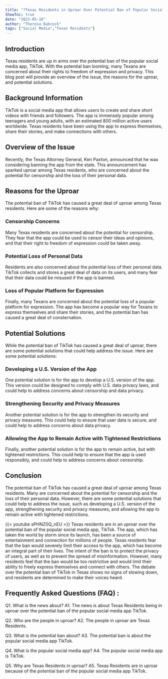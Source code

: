```yaml
---
title: "?Texas Residents in Uproar Over Potential Ban of Popular Social Media App TikTok!"
ShowToc: true 
date: "2023-05-10"
author: "Theresa Babcock" 
tags: ["Social Media","Texas Residents"]
---
```

## Introduction

Texas residents are up in arms over the potential ban of the popular social media app, TikTok. With the potential ban looming, many Texans are concerned about their rights to freedom of expression and privacy. This blog post will provide an overview of the issue, the reasons for the uproar, and potential solutions.

## Background Information

TikTok is a social media app that allows users to create and share short videos with friends and followers. The app is immensely popular among teenagers and young adults, with an estimated 800 million active users worldwide. Texas residents have been using the app to express themselves, share their stories, and make connections with others.

## Overview of the Issue

Recently, the Texas Attorney General, Ken Paxton, announced that he was considering banning the app from the state. This announcement has sparked uproar among Texas residents, who are concerned about the potential for censorship and the loss of their personal data.

## Reasons for the Uproar

The potential ban of TikTok has caused a great deal of uproar among Texas residents. Here are some of the reasons why:

### Censorship Concerns

Many Texas residents are concerned about the potential for censorship. They fear that the app could be used to censor their ideas and opinions, and that their right to freedom of expression could be taken away.

### Potential Loss of Personal Data

Residents are also concerned about the potential loss of their personal data. TikTok collects and stores a great deal of data on its users, and many fear that their data could be misused if the app is banned.

### Loss of Popular Platform for Expression

Finally, many Texans are concerned about the potential loss of a popular platform for expression. The app has become a popular way for Texans to express themselves and share their stories, and the potential ban has caused a great deal of consternation.

## Potential Solutions

While the potential ban of TikTok has caused a great deal of uproar, there are some potential solutions that could help address the issue. Here are some potential solutions:

### Developing a U.S. Version of the App

One potential solution is for the app to develop a U.S. version of the app. This version could be designed to comply with U.S. data privacy laws, and could help to address concerns about censorship and data privacy.

### Strengthening Security and Privacy Measures

Another potential solution is for the app to strengthen its security and privacy measures. This could help to ensure that user data is secure, and could help to address concerns about data privacy.

### Allowing the App to Remain Active with Tightened Restrictions

Finally, another potential solution is for the app to remain active, but with tightened restrictions. This could help to ensure that the app is used responsibly, and could help to address concerns about censorship.

## Conclusion

The potential ban of TikTok has caused a great deal of uproar among Texas residents. Many are concerned about the potential for censorship and the loss of their personal data. However, there are some potential solutions that could help to address the issue, such as developing a U.S. version of the app, strengthening security and privacy measures, and allowing the app to remain active with tightened restrictions.

{{< youtube sPHNZ0Q_nEU >}} 
Texas residents are in an uproar over the potential ban of the popular social media app, TikTok. The app, which has taken the world by storm since its launch, has been a source of entertainment and connection for millions of people. Texas residents fear that the ban would severely limit their access to the app, which has become an integral part of their lives. The intent of the ban is to protect the privacy of users, as well as to prevent the spread of misinformation. However, many residents feel that the ban would be too restrictive and would limit their ability to freely express themselves and connect with others. The debate over the potential ban of TikTok in Texas shows no signs of slowing down, and residents are determined to make their voices heard.

## Frequently Asked Questions (FAQ) :
Q1. What is the news about? 
A1. The news is about Texas Residents being in uproar over the potential ban of the popular social media app TikTok.

Q2. Who are the people in uproar? 
A2. The people in uproar are Texas Residents.

Q3. What is the potential ban about? 
A3. The potential ban is about the popular social media app TikTok.

Q4. What is the popular social media app? 
A4. The popular social media app is TikTok.

Q5. Why are Texas Residents in uproar? 
A5. Texas Residents are in uproar because of the potential ban of the popular social media app TikTok.


